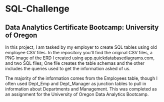 # SQL-Challenge

## Data Analytics Certificate Bootcamp: University of Oregon

In this project, I am tasked by my employer to create SQL tables using old employee CSV files. In the repository you'll find the original CSV files, a PNG image of the ERD I created using app.quickdatabasediagrams.com, and two SQL files; One file creates the table schemas and the other includes the queries used to get the information asked of us.

The majority of the information comes from the Employees table, though I often used Dept_Emp and Dept_Manager as junction tables to pull in information about Departments and Management. This was completed as an assignment for the University of Oregon Data Analytics Bootcamp.